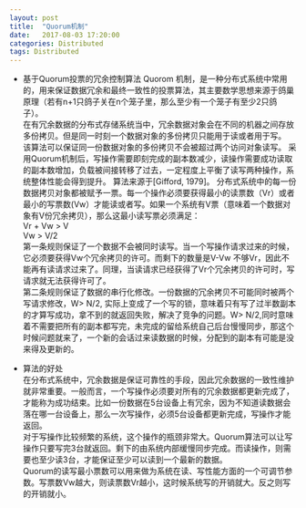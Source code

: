 ```yaml
---
layout: post
title:  "Quorum机制"
date:   2017-08-03 17:20:00
categories: Distributed
tags: Distributed
---
```

* 基于Quorum投票的冗余控制算法
Quorom 机制，是一种分布式系统中常用的，用来保证数据冗余和最终一致性的投票算法，其主要数学思想来源于鸽巢原理（若有n+1只鸽子关在n个笼子里，那么至少有一个笼子有至少2只鸽子）。   
在有冗余数据的分布式存储系统当中，冗余数据对象会在不同的机器之间存放多份拷贝。但是同一时刻一个数据对象的多份拷贝只能用于读或者用于写。   
该算法可以保证同一份数据对象的多份拷贝不会被超过两个访问对象读写。
采用Quorum机制后，写操作需要即刻完成的副本数减少，读操作需要成功读取的副本数增加，负载被间接转移了过去，一定程度上平衡了读写两种操作，系统整体性能会得到提升。
算法来源于[Gifford, 1979]。 分布式系统中的每一份数据拷贝对象都被赋予一票。每一个操作必须要获得最小的读票数（Vr）或者最小的写票数(Vw）才能读或者写。如果一个系统有V票（意味着一个数据对象有V份冗余拷贝），那么这最小读写票必须满足：   
Vr + Vw > V   
Vw > V/2   
第一条规则保证了一个数据不会被同时读写。当一个写操作请求过来的时候，它必须要获得Vw个冗余拷贝的许可。而剩下的数量是V-Vw 不够Vr，因此不能再有读请求过来了。同理，当读请求已经获得了Vr个冗余拷贝的许可时，写请求就无法获得许可了。   
第二条规则保证了数据的串行化修改。一份数据的冗余拷贝不可能同时被两个写请求修改，W> N/2, 实际上变成了一个写的锁，意味着只有写了过半数副本的才算写成功，拿不到的就返回失败，解决了竞争的问题。W> N/2,同时意味着不需要把所有的副本都写完，未完成的留给系统自己后台慢慢同步，那这个时候问题就来了，一个新的会话过来读数据的时候，分配到的副本有可能是没来得及更新的。

* 算法的好处   
在分布式系统中，冗余数据是保证可靠性的手段，因此冗余数据的一致性维护就非常重要。一般而言，一个写操作必须要对所有的冗余数据都更新完成了，才能称为成功结束。比如一份数据在5台设备上有冗余，因为不知道读数据会落在哪一台设备上，那么一次写操作，必须5台设备都更新完成，写操作才能返回。   
对于写操作比较频繁的系统，这个操作的瓶颈非常大。Quorum算法可以让写操作只要写完3台就返回。剩下的由系统内部缓慢同步完成。而读操作，则需要也至少读3台，才能保证至少可以读到一个最新的数据。   
Quorum的读写最小票数可以用来做为系统在读、写性能方面的一个可调节参数。写票数Vw越大，则读票数Vr越小，这时候系统写的开销就大。反之则写的开销就小。
